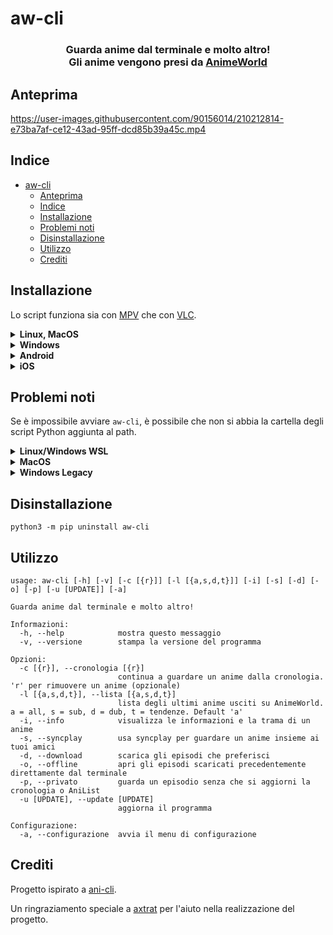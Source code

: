 # aw-cli
<h3 align="center">

Guarda anime dal terminale e molto altro!<br /> Gli anime vengono presi da <a href="https://www.animeworld.tv/">AnimeWorld</a>

</h3>

## Anteprima
https://user-images.githubusercontent.com/90156014/210212814-e73ba7af-ce12-43ad-95ff-dcd85b39a45c.mp4

## Indice

- [aw-cli](#aw-cli)
  - [Anteprima](#anteprima)
  - [Indice](#indice)
  - [Installazione](#installazione)
  - [Problemi noti](#problemi-noti)
  - [Disinstallazione](#disinstallazione)
  - [Utilizzo](#utilizzo)
  - [Crediti](#crediti)


## Installazione

Lo script funziona sia con [MPV](https://mpv.io/installation/) che con [VLC](https://www.videolan.org/vlc/index.it.html). <br /> 

<details><summary><b>Linux, MacOS</b></summary>
È possibile installare aw-cli da pip:

```
python3 -m pip install aw-cli
```
</details>

<details><summary><b>Windows</b></summary>
Attualmente, Windows presenta due versioni: la più recente, progettata per funzionare su WSL (Windows Subsystem for Linux), e una versione Legacy compatibile con PowerShell. La versione Legacy non riceverà ulteriori aggiornamenti, mentre l'altra sarà mantenuta costantemente. 

<br>

<details><summary><b>Ultima Versione</b></summary>
L'ultima versione per Windows richiede installare <a href="https://learn.microsoft.com/it-it/windows/wsl/install">WSL</a>:

```
wsl --install
```
Per installare MPV su WSL, basta eseguire:
```
sudo apt install mpv
``` 

Per VLC:
```
sudo apt install vlc
```

Il programma dovrà essere installato e avviato da WSL:

```
python3 -m pip install aw-cli
```
</details>
<details><summary><b>Versione Legacy</b></summary>
Per installare la versione Legacy, è necessario avere <a href="https://www.git-scm.com/download/win">git</a>.


```
python3 -m pip install git+https://github.com/fexh10/aw-cli.git@winLegacy
```

</details>
</details>

<details><summary><b>Android</b></summary>
Android richiede l'installazione di <a href="https://github.com/termux/termux-app/releases/tag/v0.118.0">termux</a>. <br>

```
pkg update && pkg upgrade
pkg install python python-pip libxml2 libxslt pkg-config
python3 -m pip install aw-cli
```
</details>

<details><summary><b>iOS</b></summary>
La versione per iOS richiede <a href="https://apps.apple.com/it/app/ish-shell/id1436902243">iSH</a> e <a href="https://apps.apple.com/it/app/vlc-media-player/id650377962">VLC</a>. 

```
apk update
apk upgrade
apk add python3 python3-dev py3-pip gcc musl-dev git
python3 -m pip install git+https://github.com/fexh10/aw-cli.git@iosCompatibility
```
Nota che la velocità di download e caricamento molto bassa è un problema di iSH e non di aw-cli. 
</details>

## Problemi noti
Se è impossibile avviare `aw-cli`, è possibile che non si abbia la cartella degli script Python aggiunta al path. <br /> 

<details> <summary><b>Linux/Windows WSL</b></summary>
Aggiungere la seguente linea al file di profilo (.bashrc, .zshrc, o altro):

```
export PATH=$PATH:$HOME/.local/bin
```
Riavviare il terminale o eseguire `source ~/.bashrc`.

</details>

<details> <summary><b>MacOS</b></summary>
Aggiungere la seguente linea al file di profilo (.bashrc, .zshrc, o altro):

```
export PATH=$PATH:$HOME/Library/Python/3.x/bin
```
Sostituire `3.x` con la propria versione di Python. <br>
Riavviare il terminale o eseguire `source ~/.bashrc`. 
</details>

<details> <summary><b>Windows Legacy</b></summary>
Inserire da linea di comando:

```
setx PATH "%PATH%;%APPDATA%\Local\Programs\Python\Python3x\Scripts
```
Sostituire `3.x` con la propria versione di Python. <br/>
Se necessario, riavviare il sistema. 
</details>

## Disinstallazione 

```
python3 -m pip uninstall aw-cli
```

## Utilizzo
```
usage: aw-cli [-h] [-v] [-c [{r}]] [-l [{a,s,d,t}]] [-i] [-s] [-d] [-o] [-p] [-u [UPDATE]] [-a]

Guarda anime dal terminale e molto altro!

Informazioni:
  -h, --help            mostra questo messaggio
  -v, --versione        stampa la versione del programma

Opzioni:
  -c [{r}], --cronologia [{r}]
                        continua a guardare un anime dalla cronologia. 'r' per rimuovere un anime (opzionale)
  -l [{a,s,d,t}], --lista [{a,s,d,t}]
                        lista degli ultimi anime usciti su AnimeWorld. a = all, s = sub, d = dub, t = tendenze. Default 'a'
  -i, --info            visualizza le informazioni e la trama di un anime
  -s, --syncplay        usa syncplay per guardare un anime insieme ai tuoi amici
  -d, --download        scarica gli episodi che preferisci
  -o, --offline         apri gli episodi scaricati precedentemente direttamente dal terminale
  -p, --privato         guarda un episodio senza che si aggiorni la cronologia o AniList
  -u [UPDATE], --update [UPDATE]
                        aggiorna il programma

Configurazione:
  -a, --configurazione  avvia il menu di configurazione                                                    
```

## Crediti
Progetto ispirato a <a href="https://github.com/pystardust/ani-cli">ani-cli</a>.

Un ringraziamento speciale a <a href="https://github.com/axtrat">axtrat</a> per l'aiuto nella realizzazione del progetto.
